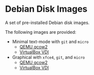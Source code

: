 Debian Disk Images
==================

A set of pre-installed Debian disk images.

The following images are provided:

- Minimal text-mode with `git` and `micro`
  - [QEMU qcow2](https://github.com/jncraton/debian-desktop-vm/releases/download/latest/debian-12-text.qcow2)
  - [VirtualBox VDI](https://github.com/jncraton/debian-desktop-vm/releases/download/latest/debian-12-text.vdi.zip)
- Graphical with `xfce4`, `git`, and `micro`
  - [QEMU qcow2](https://github.com/jncraton/debian-desktop-vm/releases/download/latest/debian-12.qcow2)
  - [VirtualBox VDI](https://github.com/jncraton/debian-desktop-vm/releases/download/latest/debian-12.vdi.zip)
